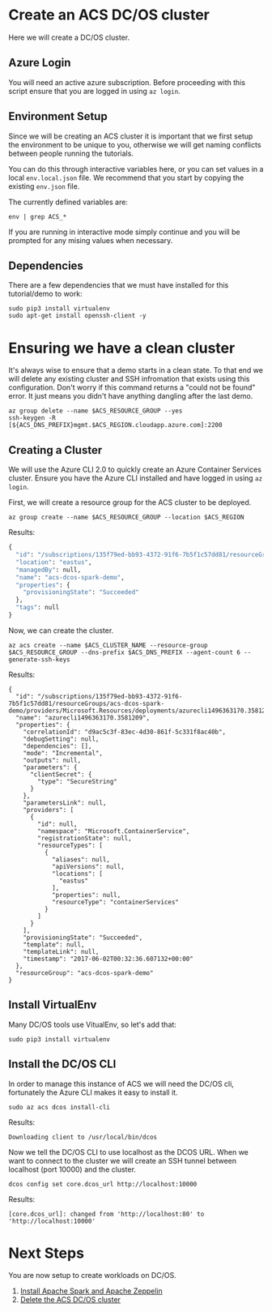 # Create an ACS DC/OS cluster

Here we will create a DC/OS cluster.

## Azure Login

You will need an active azure subscription. Before proceeding with
this script ensure that you are logged in using `az login`. 

## Environment Setup

Since we will be creating an ACS cluster it is important that we first
setup the environment to be unique to you, otherwise we will get
naming conflicts between people running the tutorials. 

You can do this through interactive variables here, or you can set
values in a local `env.local.json` file. We recommend that you start
by copying the existing `env.json` file.

The currently defined variables are:

```
env | grep ACS_*
```

If you are running in interactive mode simply continue and you will be
prompted for any mising values when necessary.

## Dependencies

There are a few dependencies that we must have installed for this
tutorial/demo to work:

```
sudo pip3 install virtualenv
sudo apt-get install openssh-client -y
```

# Ensuring we have a clean cluster

It's always wise to ensure that a demo starts in a clean state. To
that end we will delete any existing cluster and SSH infromation that
exists using this configuration. Don't worry if this command returns a
"could not be found" error. It just means you didn't have anything
dangling after the last demo.

```
az group delete --name $ACS_RESOURCE_GROUP --yes
ssh-keygen -R [${ACS_DNS_PREFIX}mgmt.$ACS_REGION.cloudapp.azure.com]:2200
```

## Creating a Cluster

We will use the Azure CLI 2.0 to quickly create an Azure Container
Services cluster. Ensure you have the Azure CLI installed and have
logged in using `az login`. 

First, we will create a resource group for the ACS cluster to be
deployed.

```
az group create --name $ACS_RESOURCE_GROUP --location $ACS_REGION
```

Results: 

```Expected_similarity=0.4
{
  "id": "/subscriptions/135f79ed-bb93-4372-91f6-7b5f1c57dd81/resourceGroups/acs-dcos-spark-demo",
  "location": "eastus",
  "managedBy": null,
  "name": "acs-dcos-spark-demo",
  "properties": {
    "provisioningState": "Succeeded"
  },
  "tags": null
}
```

Now, we can create the cluster.

```
az acs create --name $ACS_CLUSTER_NAME --resource-group $ACS_RESOURCE_GROUP --dns-prefix $ACS_DNS_PREFIX --agent-count 6 --generate-ssh-keys
```

Results:

```Expected_similarity=0.005
{
  "id": "/subscriptions/135f79ed-bb93-4372-91f6-7b5f1c57dd81/resourceGroups/acs-dcos-spark-demo/providers/Microsoft.Resources/deployments/azurecli1496363170.3581209",
  "name": "azurecli1496363170.3581209",
  "properties": {
    "correlationId": "d9ac5c3f-83ec-4d30-861f-5c331f8ac40b",
    "debugSetting": null,
    "dependencies": [],
    "mode": "Incremental",
    "outputs": null,
    "parameters": {
      "clientSecret": {
        "type": "SecureString"
      }
    },
    "parametersLink": null,
    "providers": [
      {
        "id": null,
        "namespace": "Microsoft.ContainerService",
        "registrationState": null,
        "resourceTypes": [
          {
            "aliases": null,
            "apiVersions": null,
            "locations": [
              "eastus"
            ],
            "properties": null,
            "resourceType": "containerServices"
          }
        ]
      }
    ],
    "provisioningState": "Succeeded",
    "template": null,
    "templateLink": null,
    "timestamp": "2017-06-02T00:32:36.607132+00:00"
  },
  "resourceGroup": "acs-dcos-spark-demo"
}
```

## Install VirtualEnv

Many DC/OS tools use VitualEnv, so let's add that:

```
sudo pip3 install virtualenv
```

## Install the DC/OS CLI

In order to manage this instance of ACS we will need the DC/OS cli,
fortunately the Azure CLI makes it easy to install it.

```
sudo az acs dcos install-cli
```

Results:

```
Downloading client to /usr/local/bin/dcos
```

Now we tell the DC/OS CLI to use localhost as the DCOS URL. When we
want to connect to the cluster we will create an SSH tunnel between
localhost (port 10000) and the cluster.

```
dcos config set core.dcos_url http://localhost:10000
```

Results:

```
[core.dcos_url]: changed from 'http://localhost:80' to 'http://localhost:10000'
```


# Next Steps

You are now setup to create workloads on DC/OS.

  1. [Install Apache Spark and Apache Zeppelin](../dcos_spark_install/script.md)
  2. [Delete the ACS DC/OS cluster](../cleanup/script.md)
